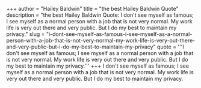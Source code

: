 +++
author = "Hailey Baldwin"
title = "the best Hailey Baldwin Quote"
description = "the best Hailey Baldwin Quote: I don't see myself as famous; I see myself as a normal person with a job that is not very normal. My work life is very out there and very public. But I do my best to maintain my privacy."
slug = "i-dont-see-myself-as-famous-i-see-myself-as-a-normal-person-with-a-job-that-is-not-very-normal-my-work-life-is-very-out-there-and-very-public-but-i-do-my-best-to-maintain-my-privacy"
quote = '''I don't see myself as famous; I see myself as a normal person with a job that is not very normal. My work life is very out there and very public. But I do my best to maintain my privacy.'''
+++
I don't see myself as famous; I see myself as a normal person with a job that is not very normal. My work life is very out there and very public. But I do my best to maintain my privacy.
